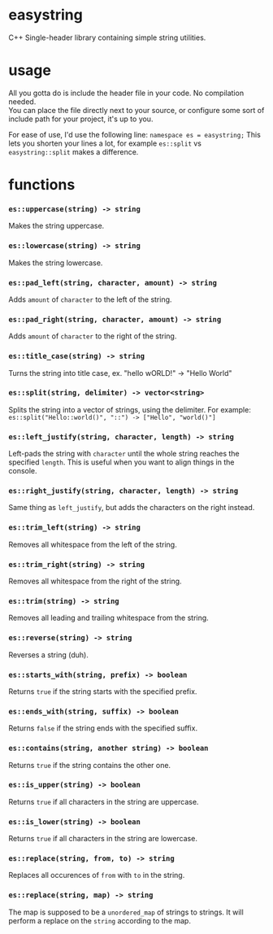 
# easystring
C++ Single-header library containing simple string utilities.

# usage
All you gotta do is include the header file in your code. No compilation needed.  
You can place the file directly next to your source, or configure some sort of include path for your project, it's up to you.

For ease of use, I'd use the following line:
`namespace es = easystring;`
This lets you shorten your lines a lot, for example `es::split` vs `easystring::split` makes a difference.

# functions

### `es::uppercase(string) -> string`
Makes the string uppercase.

### `es::lowercase(string) -> string`
Makes the string lowercase.

### `es::pad_left(string, character, amount) -> string`
Adds `amount` of `character` to the left of the string.

### `es::pad_right(string, character, amount) -> string`
Adds `amount` of `character` to the right of the string.

### `es::title_case(string) -> string`
Turns the string into title case, ex. "hello wORLD!" -> "Hello World"

### `es::split(string, delimiter) -> vector<string>`
Splits the string into a vector of strings, using the delimiter.
For example:
`es::split("Hello::world()", "::") -> ["Hello", "world()"]`

### `es::left_justify(string, character, length) -> string`
Left-pads the string with `character` until the whole string reaches the specified `length`.
This is useful when you want to align things in the console.

### `es::right_justify(string, character, length) -> string`
Same thing as `left_justify`, but adds the characters on the right instead.

### `es::trim_left(string) -> string`
Removes all whitespace from the left of the string.

### `es::trim_right(string) -> string`
Removes all whitespace from the right of the string.

### `es::trim(string) -> string`
Removes all leading and trailing whitespace from the string.

### `es::reverse(string) -> string`
Reverses a string (duh).

### `es::starts_with(string, prefix) -> boolean`
Returns `true` if the string starts with the specified prefix.

### `es::ends_with(string, suffix) -> boolean`
Returns `false` if the string ends with the specified suffix.

### `es::contains(string, another string) -> boolean`
Returns `true` if the string contains the other one.

### `es::is_upper(string) -> boolean`
Returns `true` if all characters in the string are uppercase.

### `es::is_lower(string) -> boolean`
Returns `true` if all characters in the string are lowercase.

### `es::replace(string, from, to) -> string`
Replaces all occurences of `from` with `to` in the string.
### `es::replace(string, map) -> string`
The map is supposed to be a `unordered_map` of strings to strings.
It will perform a replace on the `string` according to the map.